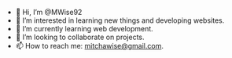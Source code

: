 - 👋 Hi, I’m @MWise92
- 👀 I’m interested in learning new things and developing websites.
- 🌱 I’m currently learning web development.
- 💞️ I’m looking to collaborate on projects.
- 📫 How to reach me: mitchawise@gmail.com.

<!---
MWise92/MWise92 is a ✨ special ✨ repository because its `README.md` (this file) appears on your GitHub profile.
You can click the Preview link to take a look at your changes.
--->
